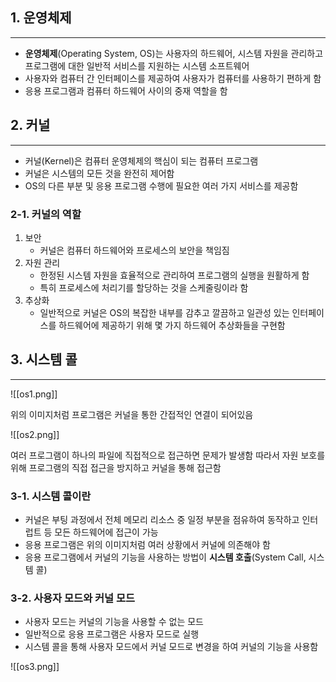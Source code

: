 ## 1. 운영체제
---
- **운영체제**(Operating System, OS)는 사용자의 하드웨어, 시스템 자원을 관리하고 프로그램에 대한 일반적 서비스를 지원하는 시스템 소프트웨어
- 사용자와 컴퓨터 간 인터페이스를 제공하여 사용자가 컴퓨터를 사용하기 편하게 함
- 응용 프로그램과 컴퓨터 하드웨어 사이의 중재 역할을 함

## 2. 커널
---
- 커널(Kernel)은 컴퓨터 운영체제의 핵심이 되는 컴퓨터 프로그램
- 커널은 시스템의 모든 것을 완전히 제어함
- OS의 다른 부분 및 응용 프로그램 수행에 필요한 여러 가지 서비스를 제공함

### 2-1. 커널의 역할
1. 보안
	- 커널은 컴퓨터 하드웨어와 프로세스의 보안을 책임짐
2. 자원 관리
	- 한정된 시스템 자원을 효율적으로 관리하여 프로그램의 실행을 원활하게 함
	- 특히 프로세스에 처리기를 할당하는 것을 스케줄링이라 함
3. 추상화
	 - 일반적으로 커널은 OS의 복잡한 내부를 감추고 깔끔하고 일관성 있는 인터페이스를 하드웨어에 제공하기 위해 몇 가지 하드웨어 추상화들을 구현함

## 3. 시스템 콜
---
![[os1.png]]

위의 이미지처럼 프로그램은 커널을 통한 간접적인 연결이 되어있음

![[os2.png]]

여러 프로그램이 하나의 파일에 직접적으로 접근하면 문제가 발생함
따라서 자원 보호를 위해 프로그램의 직접 접근을 방지하고 커널을 통해 접근함

### 3-1. 시스템 콜이란
- 커널은 부팅 과정에서 전체 메모리 리소스 중 일정 부분을 점유하여 동작하고 인터럽트 등 모든 하드웨어에 접근이 가능
- 응용 프로그램은 위의 이미지처럼 여러 상황에서 커널에 의존해야 함
- 응용 프로그램에서 커널의 기능을 사용하는 방법이 **시스템 호출**(System Call, 시스템 콜)

### 3-2. 사용자 모드와 커널 모드
- 사용자 모드는 커널의 기능을 사용할 수 없는 모드
- 일반적으로 응용 프로그램은 사용자 모드로 실행
- 시스템 콜을 통해 사용자 모드에서 커널 모드로 변경을 하여 커널의 기능을 사용함

![[os3.png]]